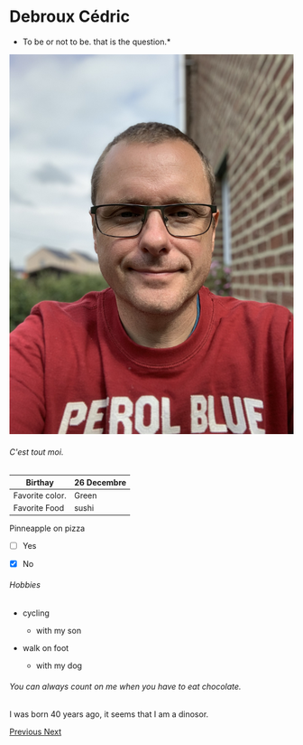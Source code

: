 # Debroux Cédric
* To be or not to be. that is the question.*

![Moi](https://github.com/Cedricdebroux/markdown-challenge/blob/master/IMG_2831.jpeg)

###### C'est tout moi.

|Birthay             |26 Decembre  |
|--------------------|-------------|
|Favorite color.     |Green        |
|Favorite Food       |sushi        |

Pinneapple on pizza  
- [ ] Yes 
- [x] No


###### Hobbies

* cycling
  * with my son 

* walk on foot
  * with my dog

###### You can always count on me when you have to eat chocolate.

I was born 40 years ago, it seems that I am a dinosor.

[ Previous ](https://github.com/rafacolsn/exercice-markdown) [ Next ](https://github.com/Bertrand2/markdown-challenge)
